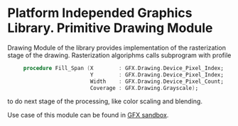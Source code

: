 # Platform Independed Graphics Library. Primitive Drawing Module

Drawing Module of the library provides implementation of the rasterization stage of the drawing. Rasterization algoriphms calls subprogram with profile
```ada
     procedure Fill_Span (X        : GFX.Drawing.Device_Pixel_Index;
                          Y        : GFX.Drawing.Device_Pixel_Index;
                          Width    : GFX.Drawing.Device_Pixel_Count;
                          Coverage : GFX.Drawing.Grayscale);
```
to do next stage of the processing, like color scaling and blending.

Use case of this module can be found in [GFX sandbox](https://github.com/godunko/gfx-sandbox).
